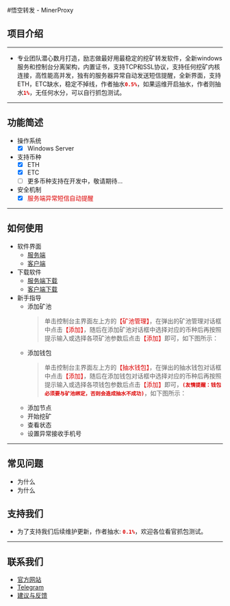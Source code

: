 #悟空转发 - MinerProxy

## 项目介绍


-----
 * 专业团队潜心数月打造，励志做最好用最稳定的挖矿转发软件，全新windows服务和控制台分离架构，内置证书，支持TCP和SSL协议，支持任何挖矿内核连接，高性能高并发，独有的服务器异常自动发送短信提醒，全新界面，支持ETH，ETC缺水，稳定不掉线，作者抽水<font color="#dd0000">**`0.5%`**</font>，如果运维开启抽水，作者则抽水<font color="#dd0000">**`1%`**</font>，无任何水分，可以自行抓包测试。

-----

## 功能简述
 * 操作系统
   - [x] Windows Server
 * 支持币种
   - [x] ETH
   - [x] ETC
   - [ ] 更多币种支持在开发中，敬请期待...
 * 安全机制
   - [x] <font color="#dd0000">服务端异常短信自动提醒</font>

------

## 如何使用
 * 软件界面
   * [服务端](http://)
   * [客户端](http://)
 * 下载软件
   * [服务端下载](http://)
   * [客户端下载](http://)
 * 新手指导
   * 添加矿池
     > 单击控制台主界面左上方的<font color="#dd0000">【矿池管理】</font>，在弹出的矿池管理对话框中点击<font color="#dd0000">【添加】</font>，随后在添加矿池对话框中选择对应的币种后再按照提示输入或选择各项矿池参数后点击<font color="#dd0000">【添加】</font>即可，如下图所示：
   * 添加钱包
     > 单击控制台主界面左上方的<font color="#dd0000">【抽水钱包】</font>，在弹出的抽水钱包对话框中点击<font color="#dd0000">【添加】</font>，随后在添加钱包对话框中选择对应的币种后再按照提示输入或选择各项钱包参数后点击<font color="#dd0000">【添加】</font>即可，<font color="#dd0000">**`(友情提醒：钱包必须要与矿池绑定，否则会造成抽水不成功)`**</font>，如下图所示：
   * 添加节点
   * 开始挖矿
   * 查看状态
   * 设置异常接收手机号

-------

## 常见问题
   * 为什么
   * 为什么

## 支持我们
  * 为了支持我们后续维护更新，作者抽水: <font color="#dd0000">**`0.1%`**</font>，欢迎各位看官抓包测试。

-------

## 联系我们
 * [官方网站](http://www.wkzf.org)
 * [Telegram](https://t.me/wukongminer)
 * [建议与反馈](https://)






